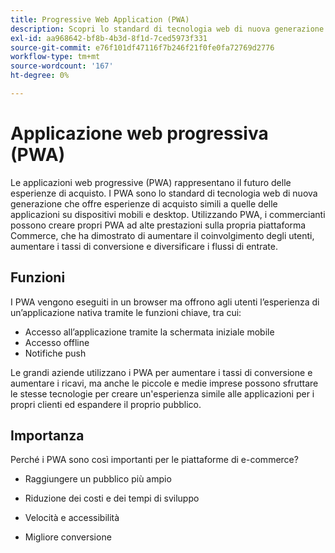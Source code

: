 ```yaml
---
title: Progressive Web Application (PWA)
description: Scopri lo standard di tecnologia web di nuova generazione per i siti di e-commerce.
exl-id: aa968642-bf8b-4b3d-8f1d-7ced5973f331
source-git-commit: e76f101df47116f7b246f21f0fe0fa72769d2776
workflow-type: tm+mt
source-wordcount: '167'
ht-degree: 0%

---
```


# Applicazione web progressiva (PWA)

Le applicazioni web progressive (PWA) rappresentano il futuro delle esperienze di acquisto. I PWA sono lo standard di tecnologia web di nuova generazione che offre esperienze di acquisto simili a quelle delle applicazioni su dispositivi mobili e desktop. Utilizzando PWA, i commercianti possono creare propri PWA ad alte prestazioni sulla propria piattaforma Commerce, che ha dimostrato di aumentare il coinvolgimento degli utenti, aumentare i tassi di conversione e diversificare i flussi di entrate.

## Funzioni

I PWA vengono eseguiti in un browser ma offrono agli utenti l’esperienza di un’applicazione nativa tramite le funzioni chiave, tra cui:

- Accesso all’applicazione tramite la schermata iniziale mobile
- Accesso offline
- Notifiche push

Le grandi aziende utilizzano i PWA per aumentare i tassi di conversione e aumentare i ricavi, ma anche le piccole e medie imprese possono sfruttare le stesse tecnologie per creare un&#39;esperienza simile alle applicazioni per i propri clienti ed espandere il proprio pubblico.

## Importanza

Perché i PWA sono così importanti per le piattaforme di e-commerce?

- Raggiungere un pubblico più ampio

- Riduzione dei costi e dei tempi di sviluppo

- Velocità e accessibilità

- Migliore conversione
